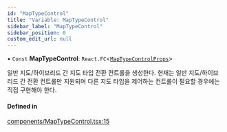 ```yaml
---
id: "MapTypeControl"
title: "Variable: MapTypeControl"
sidebar_label: "MapTypeControl"
sidebar_position: 0
custom_edit_url: null
---
```


• `Const` **MapTypeControl**: `React.FC`<[`MapTypeControlProps`](../interfaces/MapTypeControlProps.md)\>

일반 지도/하이브리드 간 지도 타입 전환 컨트롤을 생성한다.
현재는 일반 지도/하이브리드 간 전환 컨트롤만 지원되며 다른 지도 타입을 제어하는 컨트롤이 필요할 경우에는 직접 구현해야 한다.

#### Defined in

[components/MapTypeControl.tsx:15](https://github.com/JaeSeoKim/react-kakao-maps/blob/0abe091/src/components/MapTypeControl.tsx#L15)
